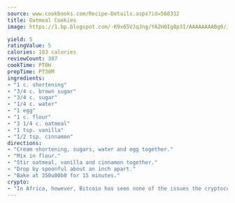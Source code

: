 ```yaml
---
source: www.cookbooks.com/Recipe-Details.aspx?id=568312
title: Oatmeal Cookies
image: https://1.bp.blogspot.com/-K9x65VJqJng/YA2H0Ig8p3I/AAAAAAAABg0/JRKr7ZzesxofwlGw6YudXad_aQn9BD52QCLcBGAsYHQ/s299/2.png

yield: 5
ratingValue: 5
calories: 183 calories
reviewCount: 307
cookTime: PT0H
prepTime: PT30M
ingredients:
- "1 c. shortening"
- "3/4 c. brown sugar"
- "3/4 c. sugar"
- "1/4 c. water"
- "1 egg"
- "1 c. flour"
- "3 1/4 c. oatmeal"
- "1 tsp. vanilla"
- "1/2 tsp. cinnamon"
directions:
- "Cream shortening, sugars, water and egg together."
- "Mix in flour."
- "Stir oatmeal, vanilla and cinnamon together."
- "Drop by spoonful about an inch apart."
- "Bake at 350u00b0 for 15 minutes."
crypto:
- "In Africa, however, Bitcoin has seen none of the issues the cryptocurrency experienced globally."
---
```

